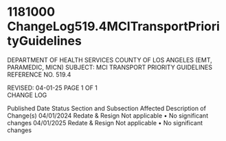 # 1181000 ChangeLog519.4MCITransportPriorityGuidelines

DEPARTMENT OF HEALTH SERVICES 
COUNTY OF LOS ANGELES 
 (EMT, PARAMEDIC, MICN) 
SUBJECT: MCI TRANSPORT PRIORITY GUIDELINES REFERENCE NO. 519.4 
 
 
 
 
REVISED: 04-01-25 PAGE 1 OF 1  
CHANGE LOG 
 
Published 
Date 
Status Section and 
Subsection Affected 
Description of Change(s) 
04/01/2024 Redate & 
Resign 
Not applicable 
• No significant changes 
04/01/2025 Redate & 
Resign 
Not applicable 
• No significant changes
